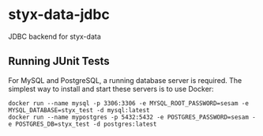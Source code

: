 # styx-data-jdbc
JDBC backend for styx-data

## Running JUnit Tests

For MySQL and PostgreSQL, a running database server is required. 
The simplest way to install and start these servers is to use Docker:

    docker run --name mysql -p 3306:3306 -e MYSQL_ROOT_PASSWORD=sesam -e MYSQL_DATABASE=styx_test -d mysql:latest
    docker run --name mypostgres -p 5432:5432 -e POSTGRES_PASSWORD=sesam -e POSTGRES_DB=styx_test -d postgres:latest
